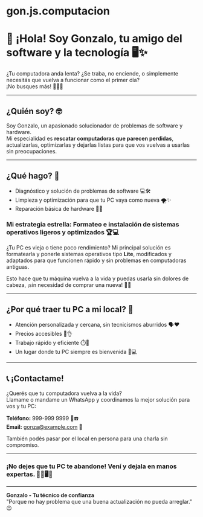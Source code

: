 # gon.js.computacion

# 👋 ¡Hola! Soy Gonzalo, tu amigo del software y la tecnología 🖥️✨

¿Tu computadora anda lenta? ¿Se traba, no enciende, o simplemente necesitás que vuelva a funcionar como el primer día?  
¡No busques más! 🕵️‍♂️🔧

---

## ¿Quién soy? 🤓

Soy Gonzalo, un apasionado solucionador de problemas de software y hardware.  
Mi especialidad es **rescatar computadoras que parecen perdidas**, actualizarlas, optimizarlas y dejarlas listas para que vos vuelvas a usarlas sin preocupaciones.  

---

## ¿Qué hago? 🚀

- Diagnóstico y solución de problemas de software 💻🛠️  
- Limpieza y optimización para que tu PC vaya como nueva 🌪️✨  
- Reparación básica de hardware 🧰🔩  

### Mi estrategia estrella: Formateo e instalación de sistemas operativos ligeros y optimizados 🏆💻

¿Tu PC es vieja o tiene poco rendimiento? Mi principal solución es formatearla y ponerle sistemas operativos tipo **Lite**, modificados y adaptados para que funcionen rápido y sin problemas en computadoras antiguas.  

Esto hace que tu máquina vuelva a la vida y puedas usarla sin dolores de cabeza, ¡sin necesidad de comprar una nueva! 🎉🚀

---

## ¿Por qué traer tu PC a mi local? 🎉

- Atención personalizada y cercana, sin tecnicismos aburridos 🗣️❤️  
- Precios accesibles 💸👌  
- Trabajo rápido y eficiente ⏱️💪  
- Un lugar donde tu PC siempre es bienvenida 🤗💻  

---

## 📞 ¡Contactame!

¿Querés que tu computadora vuelva a la vida?  
Llamame o mandame un WhatsApp y coordinamos la mejor solución para vos y tu PC:

**Teléfono:** 999-999 9999 📱☎️  
**Email:** gonza@example.com 📧  

También podés pasar por el local en persona para una charla sin compromiso.  

---

### ¡No dejes que tu PC te abandone! Vení y dejala en manos expertas. 🦸‍♂️🖥️🎉

---

**Gonzalo - Tu técnico de confianza**  
"Porque no hay problema que una buena actualización no pueda arreglar." 😉
